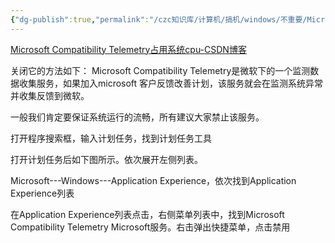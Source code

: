 ```yaml
---
{"dg-publish":true,"permalink":"/czc知识库/计算机/搞机/windows/不重要/Microsoft Compatibility Telemetry占用系统cpu/","dgPassFrontmatter":true,"created":"2024-06-18T17:45:20.375+08:00","updated":"2024-12-08T12:34:13.042+08:00"}
---
```



[Microsoft Compatibility Telemetry占用系统cpu-CSDN博客](https://blog.csdn.net/liuyukuan/article/details/119426976)

关闭它的方法如下：
Microsoft Compatibility Telemetry是微软下的一个监测数据收集服务，如果加入microsoft 客户反馈改善计划，该服务就会在监测系统异常并收集反馈到微软。

一般我们肯定要保证系统运行的流畅，所有建议大家禁止该服务。

打开程序搜索框，输入计划任务，找到计划任务工具

打开计划任务后如下图所示。依次展开左侧列表。

Microsoft---Windows---Application Experience，依次找到Application Experience列表

在Application Experience列表点击，右侧菜单列表中，找到Microsoft Compatibility Telemetry Microsoft服务。右击弹出快捷菜单，点击禁用